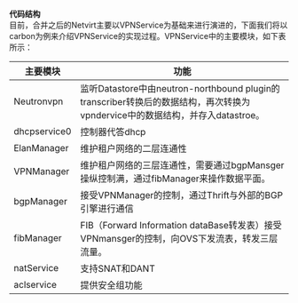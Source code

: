 **代码结构**  
目前，合并之后的Netvirt主要以VPNService为基础来进行演进的，下面我们将以carbon为例来介绍VPNService的实现过程。VPNService中的主要模块，如下表所示：  

主要模块 |功能
---------|----------
Neutronvpn |	监听Datastore中由neutron-northbound plugin的transcriber转换后的数据结构，再次转换为vpndervice中的数据结构，并存入datastroe。
dhcpservice0	|控制器代答dhcp
ElanManager|	维护租户网络的二层连通性
VPNManager	|维护租户网络的三层连通性，需要通过bgpMansger操纵控制满，通过fibManager来操作数据平面。
bgpManager	|接受VPNManager的控制，通过Thrift与外部的BGP引擎进行通信
fibManager	|FIB（Forward Information dataBase转发表）接受VPNmansger的控制，向OVS下发流表，转发三层流量。
natService	|支持SNAT和DANT
aclservice	|提供安全组功能
